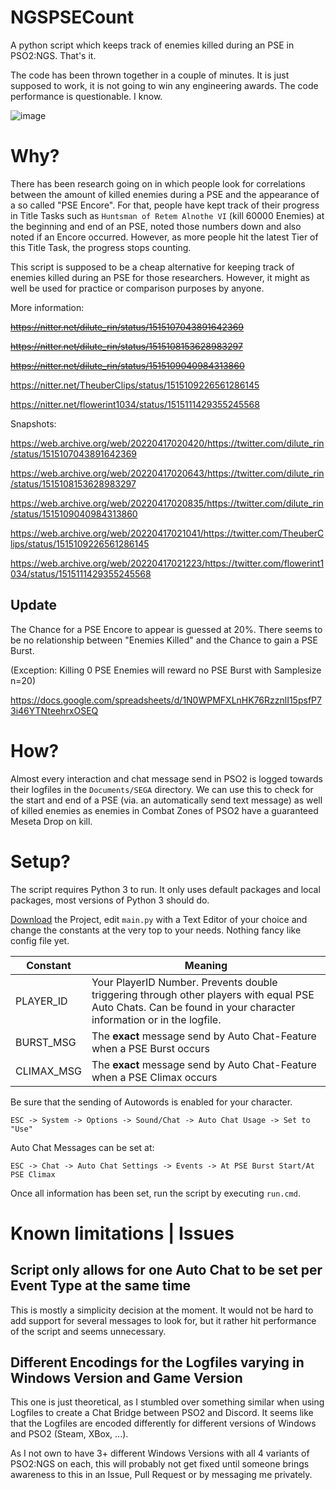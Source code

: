 # NGSPSECount
A python script which keeps track of enemies killed during an PSE in PSO2:NGS. That's it.

The code has been thrown together in a couple of minutes. It is just supposed to work, it is not going to win any engineering awards. The code performance is questionable. I know.

![image](https://user-images.githubusercontent.com/68307987/163701308-b19ffbb5-8407-4fb5-bc74-6bf553da597e.png)


# Why?

There has been research going on in which people look for correlations between the amount of killed enemies during a PSE and the appearance of a so called "PSE Encore". For that, people have kept track of their progress in Title Tasks such as `Huntsman of Retem Alnothe VI` (kill 60000 Enemies) at the beginning and end of an PSE, noted those numbers down and also noted if an Encore occurred. However, as more people hit the latest Tier of this Title Task, the progress stops counting.

This script is supposed to be a cheap alternative for keeping track of enemies killed during an PSE for those researchers. However, it might as well be used for practice or comparison purposes by anyone.

More information:

~~https://nitter.net/dilute_rin/status/1515107043891642369~~

~~https://nitter.net/dilute_rin/status/1515108153628983297~~

~~https://nitter.net/dilute_rin/status/1515109040984313860~~

https://nitter.net/TheuberClips/status/1515109226561286145

https://nitter.net/flowerint1034/status/1515111429355245568

Snapshots:

https://web.archive.org/web/20220417020420/https://twitter.com/dilute_rin/status/1515107043891642369

https://web.archive.org/web/20220417020643/https://twitter.com/dilute_rin/status/1515108153628983297

https://web.archive.org/web/20220417020835/https://twitter.com/dilute_rin/status/1515109040984313860

https://web.archive.org/web/20220417021041/https://twitter.com/TheuberClips/status/1515109226561286145

https://web.archive.org/web/20220417021223/https://twitter.com/flowerint1034/status/1515111429355245568

## Update

The Chance for a PSE Encore to appear is guessed at 20%. There seems to be no relationship between "Enemies Killed" and the Chance to gain a PSE Burst.

(Exception: Killing 0 PSE Enemies will reward no PSE Burst with Samplesize n=20)

https://docs.google.com/spreadsheets/d/1N0WPMFXLnHK76RzznlI15psfP73i46YTNteehrxOSEQ

# How?

Almost every interaction and chat message send in PSO2 is logged towards their logfiles in the `Documents/SEGA` directory. We can use this to check for the start and end of a PSE (via. an automatically send text message) as well of killed enemies as enemies in Combat Zones of PSO2 have a guaranteed Meseta Drop on kill.

# Setup?

The script requires Python 3 to run. It only uses default packages and local packages, most versions of Python 3 should do.

[Download](https://github.com/PureFallen/NGSPSECount/archive/refs/heads/main.zip) the Project, edit `main.py` with a Text Editor of your choice and change the constants at the very top to your needs. Nothing fancy like config file yet.

| Constant   | Meaning                                                                                                                                                         |
|------------|-----------------------------------------------------------------------------------------------------------------------------------------------------------------|
| PLAYER_ID  | Your PlayerID Number. Prevents double triggering through other players with equal PSE Auto Chats. Can be found in your character information or in the logfile. |
| BURST_MSG  | The **exact** message send by Auto Chat-Feature when a PSE Burst occurs                                                                                         |
| CLIMAX_MSG | The **exact** message send by Auto Chat-Feature when a PSE Climax occurs                                                                                        |

Be sure that the sending of Autowords is enabled for your character.

`ESC -> System -> Options -> Sound/Chat -> Auto Chat Usage -> Set to "Use"`

Auto Chat Messages can be set at:

`ESC -> Chat -> Auto Chat Settings -> Events -> At PSE Burst Start/At PSE Climax`

Once all information has been set, run the script by executing `run.cmd`.

# Known limitations | Issues

## Script only allows for one Auto Chat to be set per Event Type at the same time

This is mostly a simplicity decision at the moment. It would not be hard to add support for several messages to look for, but it rather hit performance of the script and seems unnecessary.

## Different Encodings for the Logfiles varying in Windows Version and Game Version

This one is just theoretical, as I stumbled over something similar when using Logfiles to create a Chat Bridge between PSO2 and Discord. It seems like that the Logfiles are encoded differently for different versions of Windows and PSO2 (Steam, XBox, ...).

As I not own to have 3+ different Windows Versions with all 4 variants of PSO2:NGS on each, this will probably not get fixed until someone brings awareness to this in an Issue, Pull Request or by messaging me privately.
